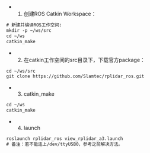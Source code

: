 * 1. 创建ROS Catkin Workspace：

```html
# 新建并编译ROS工作空间:
mkdir -p ~/ws/src
cd ~/ws
catkin_make
```

* 2. 在catkin工作空间的src目录下，下载官方package：
```html
cd ~/ws/src
git clone https://github.com/Slamtec/rplidar_ros.git
```

* 3. catkin_make
```html
cd ~/ws
catkin_make
```

* 4. launch
```html
roslaunch rplidar_ros view_rplidar_a3.launch
# 备注：若不能连上/dev/ttyUSB0，参考之前解决方法。
```
